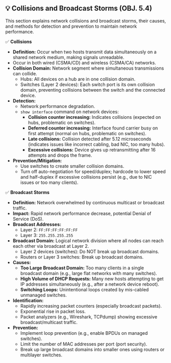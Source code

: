 ## 💡 Collisions and Broadcast Storms (OBJ. 5.4)
This section explains network collisions and broadcast storms, their causes, and methods for detection and prevention to maintain network performance.

✅ **Collisions**
- **Definition:** Occur when two hosts transmit data simultaneously on a shared network medium, making signals unreadable.
- Occur in both wired (CSMA/CD) and wireless (CSMA/CA) networks.
- **Collision Domain:** Network segment where simultaneous transmissions can collide.
  - Hubs: All devices on a hub are in one collision domain.
  - Switches (Layer 2 devices): Each switch port is its own collision domain, preventing collisions between the switch and the connected device.
- **Detection:**
  - Network performance degradation.
  - `show interface` command on network devices:
    - **Collision counter increasing:** Indicates collisions (expected on hubs, problematic on switches).
    - **Deferred counter increasing:** Interface found carrier busy on first attempt (normal on hubs, problematic on switches).
    - **Late collisions:** Collision detected after 5.12 microseconds (indicates issues like incorrect cabling, bad NIC, too many hubs).
    - **Excessive collisions:** Device gives up retransmitting after 16 attempts and drops the frame.
- **Prevention/Mitigation:**
  - Use switches to create smaller collision domains.
  - Turn off auto-negotiation for speed/duplex; hardcode to lower speed and half-duplex if excessive collisions persist (e.g., due to NIC issues or too many clients).

✅ **Broadcast Storms**
- **Definition:** Network overwhelmed by continuous multicast or broadcast traffic.
- **Impact:** Rapid network performance decrease, potential Denial of Service (DoS).
- **Broadcast Addresses:**
  - Layer 2: `FF:FF:FF:FF:FF:FF`
  - Layer 3: `255.255.255.255`
- **Broadcast Domain:** Logical network division where all nodes can reach each other via broadcast at Layer 2.
  - Layer 2 devices (switches): Do NOT break up broadcast domains.
  - Routers or Layer 3 switches: Break up broadcast domains.
- **Causes:**
  - **Too Large Broadcast Domain:** Too many clients in a single broadcast domain (e.g., large flat networks with many switches).
  - **High Volume of DHCP Requests:** Many new hosts attempting to get IP addresses simultaneously (e.g., after a network device reboot).
  - **Switching Loops:** Unintentional loops created by mis-cabled unmanaged switches.
- **Identification:**
  - Rapidly increasing packet counters (especially broadcast packets).
  - Exponential rise in packet loss.
  - Packet analyzers (e.g., Wireshark, TCPdump) showing excessive broadcast/multicast traffic.
- **Prevention:**
  - Implement loop prevention (e.g., enable BPDUs on managed switches).
  - Limit the number of MAC addresses per port (port security).
  - Break up large broadcast domains into smaller ones using routers or multilayer switches.